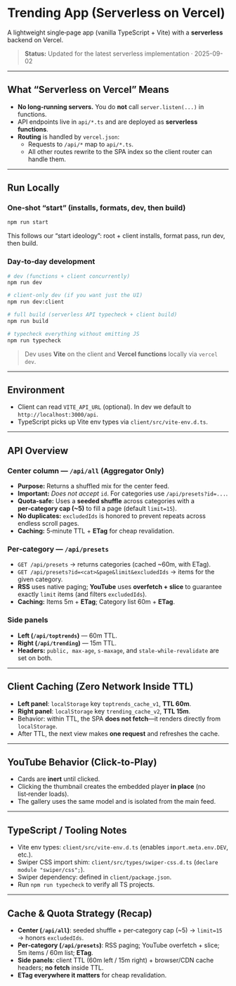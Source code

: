 # Trending App (Serverless on Vercel)

A lightweight single‑page app (vanilla TypeScript + Vite) with a **serverless** backend on Vercel.

> **Status:** Updated for the latest serverless implementation · 2025-09-02

---

## What “Serverless on Vercel” Means

- **No long‑running servers.** You do **not** call `server.listen(...)` in functions.
- API endpoints live in `api/*.ts` and are deployed as **serverless functions**.
- **Routing** is handled by `vercel.json`:
  - Requests to `/api/*` map to `api/*.ts`.
  - All other routes rewrite to the SPA index so the client router can handle them.

---

## Run Locally

### One‑shot “start” (installs, formats, dev, then build)

```bash
npm run start
```
This follows our “start ideology”: root + client installs, format pass, run dev, then build.

### Day‑to‑day development

```bash
# dev (functions + client concurrently)
npm run dev

# client-only dev (if you want just the UI)
npm run dev:client

# full build (serverless API typecheck + client build)
npm run build

# typecheck everything without emitting JS
npm run typecheck
```

> Dev uses **Vite** on the client and **Vercel functions** locally via `vercel dev`.

---

## Environment

- Client can read `VITE_API_URL` (optional). In dev we default to `http://localhost:3000/api`.
- TypeScript picks up Vite env types via `client/src/vite-env.d.ts`.

---

## API Overview

### Center column — `/api/all` (Aggregator Only)
- **Purpose:** Returns a shuffled mix for the center feed.
- **Important:** *Does not accept* `id`. For categories use `/api/presets?id=...`.
- **Quota‑safe:** Uses a **seeded shuffle** across categories with a **per‑category cap (~5)** to fill a page (default `limit=15`).
- **No duplicates:** `excludedIds` is honored to prevent repeats across endless scroll pages.
- **Caching:** 5‑minute TTL + **ETag** for cheap revalidation.

### Per‑category — `/api/presets`
- `GET /api/presets` → returns categories (cached ~60m, with ETag).
- `GET /api/presets?id=<cat>&page&limit&excludedIds` → items for the given category.
- **RSS** uses native paging; **YouTube** uses **overfetch + slice** to guarantee exactly `limit` items (and filters `excludedIds`). 
- **Caching:** Items 5m + **ETag**; Category list 60m + **ETag**.

### Side panels
- **Left (`/api/toptrends`)** — 60m TTL.
- **Right (`/api/trending`)** — 15m TTL.
- **Headers:** `public, max-age`, `s-maxage`, and `stale-while-revalidate` are set on both.

---

## Client Caching (Zero Network Inside TTL)

- **Left panel**: `localStorage` key `toptrends_cache_v1`, **TTL 60m**.
- **Right panel**: `localStorage` key `trending_cache_v2`, **TTL 15m**.
- Behavior: within TTL, the SPA **does not fetch**—it renders directly from `localStorage`.
- After TTL, the next view makes **one request** and refreshes the cache.

---

## YouTube Behavior (Click‑to‑Play)

- Cards are **inert** until clicked.
- Clicking the thumbnail creates the embedded player **in place** (no list‑render loads).
- The gallery uses the same model and is isolated from the main feed.

---

## TypeScript / Tooling Notes

- Vite env types: `client/src/vite-env.d.ts` (enables `import.meta.env.DEV`, etc.).
- Swiper CSS import shim: `client/src/types/swiper-css.d.ts` (`declare module "swiper/css";`).
- Swiper dependency: defined in `client/package.json`.
- Run `npm run typecheck` to verify all TS projects.

---

## Cache & Quota Strategy (Recap)

- **Center (`/api/all`)**: seeded shuffle + per‑category cap (~5) → `limit=15` → honors `excludedIds`.
- **Per‑category (`/api/presets`)**: RSS paging; YouTube overfetch + slice; 5m items / 60m list; **ETag**.
- **Side panels**: client TTL (60m left / 15m right) + browser/CDN cache headers; **no fetch** inside TTL.
- **ETag everywhere it matters** for cheap revalidation.

